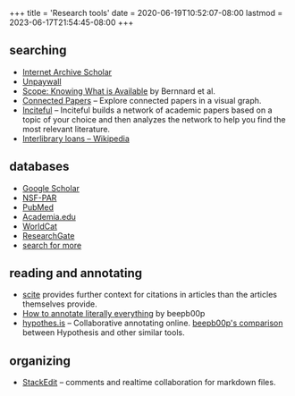 +++
title = 'Research tools'
date = 2020-06-19T10:52:07-08:00
lastmod = 2023-06-17T21:54:45-08:00
+++

## searching

* [Internet Archive Scholar](https://scholar.archive.org/)
* [Unpaywall](https://unpaywall.org/)
* [Scope: Knowing What is Available](https://milnepublishing.geneseo.edu/the-information-literacy-users-guide-an-open-online-textbook/chapter/scope-knowing-what-is-available/) by Bernnard et al.
* [Connected Papers](https://www.connectedpapers.com/) – Explore connected papers in a visual graph.
* [Inciteful](https://inciteful.xyz/) – Inciteful builds a network of academic papers based on a topic of your choice and then analyzes the network to help you find the most relevant literature.
* [Interlibrary loans – Wikipedia](https://en.wikipedia.org/wiki/Interlibrary_loan)

## databases

* [Google Scholar](https://scholar.google.com/)
* [NSF-PAR](https://par.nsf.gov/)
* [PubMed](https://pubmed.ncbi.nlm.nih.gov/)
* [Academia.edu](https://www.academia.edu/)
* [WorldCat](https://www.worldcat.org/)
* [ResearchGate](https://www.researchgate.net/)
* [search for more](https://duckduckgo.com/?q=research+databases&t=newext&atb=v365-1&ia=web)

## reading and annotating

* [scite](https://www.scite.ai/) provides further context for citations in articles than the articles themselves provide.
* [How to annotate literally everything](https://beepb00p.xyz/annotating.html) by beepb00p
* [hypothes.is](https://web.hypothes.is/) – Collaborative annotating online. [beepb00p's comparison](https://beepb00p.xyz/annotating.html#comparison) between Hypothesis and other similar tools.

## organizing

* [StackEdit](https://stackedit.io/) – comments and realtime collaboration for markdown files.
